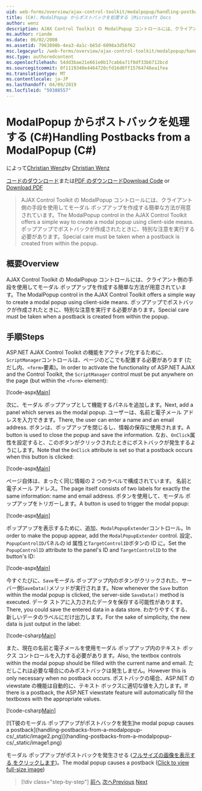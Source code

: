 ```yaml
---
uid: web-forms/overview/ajax-control-toolkit/modalpopup/handling-postbacks-from-a-modalpopup-cs
title: (C#)、ModalPopup からポストバックを処理する |Microsoft Docs
author: wenz
description: AJAX Control Toolkit の ModalPopup コントロールには、クライアント側の手段を使用してモーダル ポップアップを作成する簡単な方法が用意されています。 Pos ときに、特別な注意を実行する必要が.
ms.author: riande
ms.date: 06/02/2008
ms.assetid: 7963890b-4ea3-4a1c-b65d-6098a3d56f62
msc.legacyurl: /web-forms/overview/ajax-control-toolkit/modalpopup/handling-postbacks-from-a-modalpopup-cs
msc.type: authoredcontent
ms.openlocfilehash: 54dd3bae21e661e0b17cab6a71f0df33b6712bcd
ms.sourcegitcommit: 0f1119340e4464720cfd16d0ff15764746ea1fea
ms.translationtype: MT
ms.contentlocale: ja-JP
ms.lasthandoff: 04/09/2019
ms.locfileid: "59388557"
---
```

# <a name="handling-postbacks-from-a-modalpopup-c"></a><span data-ttu-id="be788-104">ModalPopup からポストバックを処理する (C#)</span><span class="sxs-lookup"><span data-stu-id="be788-104">Handling Postbacks from a ModalPopup (C#)</span></span>

<span data-ttu-id="be788-105">によって[Christian Wenz](https://github.com/wenz)</span><span class="sxs-lookup"><span data-stu-id="be788-105">by [Christian Wenz](https://github.com/wenz)</span></span>

<span data-ttu-id="be788-106">[コードのダウンロード](http://download.microsoft.com/download/2/4/0/24052038-f942-4336-905b-b60ae56f0dd5/ModalPopup3.cs.zip)または[PDF のダウンロード](http://download.microsoft.com/download/b/6/a/b6ae89ee-df69-4c87-9bfb-ad1eb2b23373/modalpopup3CS.pdf)</span><span class="sxs-lookup"><span data-stu-id="be788-106">[Download Code](http://download.microsoft.com/download/2/4/0/24052038-f942-4336-905b-b60ae56f0dd5/ModalPopup3.cs.zip) or [Download PDF](http://download.microsoft.com/download/b/6/a/b6ae89ee-df69-4c87-9bfb-ad1eb2b23373/modalpopup3CS.pdf)</span></span>

> <span data-ttu-id="be788-107">AJAX Control Toolkit の ModalPopup コントロールには、クライアント側の手段を使用してモーダル ポップアップを作成する簡単な方法が用意されています。</span><span class="sxs-lookup"><span data-stu-id="be788-107">The ModalPopup control in the AJAX Control Toolkit offers a simple way to create a modal popup using client-side means.</span></span> <span data-ttu-id="be788-108">ポップアップでポストバックが作成されたときに、特別な注意を実行する必要があります。</span><span class="sxs-lookup"><span data-stu-id="be788-108">Special care must be taken when a postback is created from within the popup.</span></span>


## <a name="overview"></a><span data-ttu-id="be788-109">概要</span><span class="sxs-lookup"><span data-stu-id="be788-109">Overview</span></span>

<span data-ttu-id="be788-110">AJAX Control Toolkit の ModalPopup コントロールには、クライアント側の手段を使用してモーダル ポップアップを作成する簡単な方法が用意されています。</span><span class="sxs-lookup"><span data-stu-id="be788-110">The ModalPopup control in the AJAX Control Toolkit offers a simple way to create a modal popup using client-side means.</span></span> <span data-ttu-id="be788-111">ポップアップでポストバックが作成されたときに、特別な注意を実行する必要があります。</span><span class="sxs-lookup"><span data-stu-id="be788-111">Special care must be taken when a postback is created from within the popup.</span></span>

## <a name="steps"></a><span data-ttu-id="be788-112">手順</span><span class="sxs-lookup"><span data-stu-id="be788-112">Steps</span></span>

<span data-ttu-id="be788-113">ASP.NET AJAX Control Toolkit の機能をアクティブ化するために、`ScriptManager`コントロールは、ページのどこでも配置する必要があります (ただし内、`<form>`要素)。</span><span class="sxs-lookup"><span data-stu-id="be788-113">In order to activate the functionality of ASP.NET AJAX and the Control Toolkit, the `ScriptManager` control must be put anywhere on the page (but within the `<form>` element):</span></span>

[!code-aspx[Main](handling-postbacks-from-a-modalpopup-cs/samples/sample1.aspx)]

<span data-ttu-id="be788-114">次に、モーダル ポップアップとして機能するパネルを追加します。</span><span class="sxs-lookup"><span data-stu-id="be788-114">Next, add a panel which serves as the modal popup.</span></span> <span data-ttu-id="be788-115">ユーザーは、名前と電子メール アドレスを入力できます。</span><span class="sxs-lookup"><span data-stu-id="be788-115">There, the user can enter a name and an email address.</span></span> <span data-ttu-id="be788-116">ボタンは、ポップアップを閉じるし、情報の保存に使用されます。</span><span class="sxs-lookup"><span data-stu-id="be788-116">A button is used to close the popup and save the information.</span></span> <span data-ttu-id="be788-117">なお、`OnClick`属性を設定すると、このボタンがクリックされたときにポストバックが発生するようにします。</span><span class="sxs-lookup"><span data-stu-id="be788-117">Note that the `OnClick` attribute is set so that a postback occurs when this button is clicked:</span></span>

[!code-aspx[Main](handling-postbacks-from-a-modalpopup-cs/samples/sample2.aspx)]

<span data-ttu-id="be788-118">ページ自体は、まったく同じ情報の 2 つのラベルで構成されています。 名前と電子メール アドレス。</span><span class="sxs-lookup"><span data-stu-id="be788-118">The page itself consists of two labels for exactly the same information: name and email address.</span></span> <span data-ttu-id="be788-119">ボタンを使用して、モーダル ポップアップをトリガーします。</span><span class="sxs-lookup"><span data-stu-id="be788-119">A button is used to trigger the modal popup:</span></span>

[!code-aspx[Main](handling-postbacks-from-a-modalpopup-cs/samples/sample3.aspx)]

<span data-ttu-id="be788-120">ポップアップを表示するために、追加、`ModalPopupExtender`コントロール。</span><span class="sxs-lookup"><span data-stu-id="be788-120">In order to make the popup appear, add the `ModalPopupExtender` control.</span></span> <span data-ttu-id="be788-121">設定、`PopupControlID`パネルの id 属性と`TargetControlID`ボタンの ID に。</span><span class="sxs-lookup"><span data-stu-id="be788-121">Set the `PopupControlID` attribute to the panel's ID and `TargetControlID` to the button's ID:</span></span>

[!code-aspx[Main](handling-postbacks-from-a-modalpopup-cs/samples/sample4.aspx)]

<span data-ttu-id="be788-122">今すぐたびに、`Save`モーダル ポップアップ内のボタンがクリックされた、サーバー側`SaveData()`メソッドが実行されます。</span><span class="sxs-lookup"><span data-stu-id="be788-122">Now whenever the `Save` button within the modal popup is clicked, the server-side `SaveData()` method is executed.</span></span> <span data-ttu-id="be788-123">データ ストアに入力されたデータを保存する可能性があります。</span><span class="sxs-lookup"><span data-stu-id="be788-123">There, you could save the entered data in a data store.</span></span> <span data-ttu-id="be788-124">わかりやすくする、新しいデータのラベルにだけ出力します。</span><span class="sxs-lookup"><span data-stu-id="be788-124">For the sake of simplicity, the new data is just output in the label:</span></span>

[!code-csharp[Main](handling-postbacks-from-a-modalpopup-cs/samples/sample5.cs)]

<span data-ttu-id="be788-125">また、現在の名前と電子メールを使用モーダル ポップアップ内のテキスト ボックス コントロールを入力する必要があります。</span><span class="sxs-lookup"><span data-stu-id="be788-125">Also, the textbox controls within the modal popup should be filled with the current name and email.</span></span> <span data-ttu-id="be788-126">ただしこれは必要な場合にのみポストバックは発生しません。</span><span class="sxs-lookup"><span data-stu-id="be788-126">However this is only necessary when no postback occurs.</span></span> <span data-ttu-id="be788-127">ポストバックの場合、ASP.NET の viewstate の機能は自動的に、テキスト ボックスに適切な値を入力します。</span><span class="sxs-lookup"><span data-stu-id="be788-127">If there is a postback, the ASP.NET viewstate feature will automatically fill the textboxes with the appropriate values.</span></span>

[!code-csharp[Main](handling-postbacks-from-a-modalpopup-cs/samples/sample6.cs)]


[![T<span data-ttu-id="be788-128">彼のモーダル ポップアップがポストバックを発生]</span><span class="sxs-lookup"><span data-stu-id="be788-128">he modal popup causes a postback]</span></span>(handling-postbacks-from-a-modalpopup-cs/_static/image2.png)](handling-postbacks-from-a-modalpopup-cs/_static/image1.png)

<span data-ttu-id="be788-129">モーダル ポップアップがポストバックを発生させる ([フルサイズの画像を表示する をクリックします](handling-postbacks-from-a-modalpopup-cs/_static/image3.png))。</span><span class="sxs-lookup"><span data-stu-id="be788-129">The modal popup causes a postback ([Click to view full-size image](handling-postbacks-from-a-modalpopup-cs/_static/image3.png))</span></span>

> [!div class="step-by-step"]
> <span data-ttu-id="be788-130">[前へ](using-modalpopup-with-a-repeater-control-cs.md)
> [次へ](positioning-a-modalpopup-cs.md)</span><span class="sxs-lookup"><span data-stu-id="be788-130">[Previous](using-modalpopup-with-a-repeater-control-cs.md)
[Next](positioning-a-modalpopup-cs.md)</span></span>
